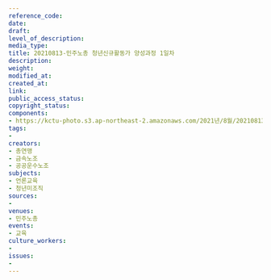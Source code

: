 ```yaml
---
reference_code: 
date: 
draft: 
level_of_description: 
media_type: 
title: 20210813-민주노총 청년신규활동가 양성과정 1일차
description: 
weight: 
modified_at: 
created_at: 
link: 
public_access_status: 
copyright_status: 
components:
- https://kctu-photo.s3.ap-northeast-2.amazonaws.com/2021년/8월/20210813-민주노총+청년신규활동가+양성과정+1일차/_5D40005.jpg
tags:
- 
creators:
- 총연맹
- 금속노조
- 공공운수노조
subjects:
- 언론교육
- 청년미조직
sources:
- 
venues:
- 민주노총
events:
- 교육
culture_workers:
- 
issues:
- 
---
```

